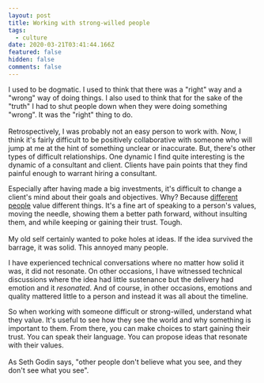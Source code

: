 ```yaml
---
layout: post
title: Working with strong-willed people
tags:
  - culture
date: 2020-03-21T03:41:44.166Z
featured: false
hidden: false
comments: false
---
```

I used to be dogmatic. I used to think that there was a "right" way and a "wrong" way of doing things. I also used to think that for the sake of the "truth" I had to shut people down when they were doing something "wrong".  It was the "right" thing to do. \
\
Retrospectively, I was probably not an easy person to work with. Now, I think it's fairly difficult to be positively collaborative with someone who will jump at me at the hint of something unclear or inaccurate. But, there's other types of difficult relationships. One dynamic I find quite interesting is the dynamic of a consultant and client. Clients have pain points that they find painful enough to warrant hiring a consultant. 

<!--more--> 

Especially after having made a big investments, it's difficult to change a client's mind about their goals and objectives. Why? Because [different people](https://seths.blog/2019/10/if-you-want-to-change-minds/) value different things. It's a fine art of speaking to a person's values, moving the needle, showing them a better path forward, without insulting them, and while keeping or gaining their trust. Tough.\
\
My old self certainly wanted to poke holes at ideas. If the idea survived the barrage, it was solid. This annoyed many people. 

I have experienced technical conversations where no matter how solid it was, it did not resonate. On other occasions, I have witnessed technical discussions where the idea had little sustenance but the delivery had emotion and it *resonated*. And of course, in other occasions, emotions and quality mattered little to a person and instead it was all about the timeline.

So when working with someone difficult or strong-willed, understand what they value. It's useful to see how they see the world and why something is important to them. From there, you can make choices to start gaining their trust. You can speak their language. You can propose ideas that resonate with their values. \
\
As Seth Godin says, "other people don't believe what you see, and they don't see what you see".